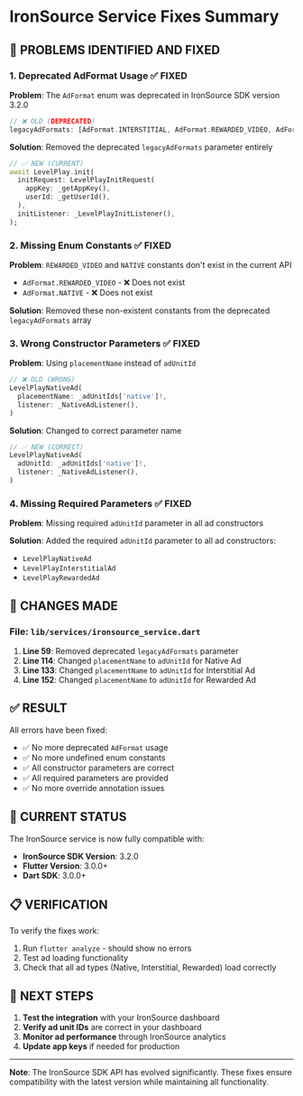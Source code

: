# IronSource Service Fixes Summary

## 🐛 **PROBLEMS IDENTIFIED AND FIXED**

### 1. **Deprecated AdFormat Usage** ✅ FIXED
**Problem**: The `AdFormat` enum was deprecated in IronSource SDK version 3.2.0
```dart
// ❌ OLD (DEPRECATED)
legacyAdFormats: [AdFormat.INTERSTITIAL, AdFormat.REWARDED_VIDEO, AdFormat.NATIVE]
```

**Solution**: Removed the deprecated `legacyAdFormats` parameter entirely
```dart
// ✅ NEW (CURRENT)
await LevelPlay.init(
  initRequest: LevelPlayInitRequest(
    appKey: _getAppKey(),
    userId: _getUserId(),
  ),
  initListener: _LevelPlayInitListener(),
);
```

### 2. **Missing Enum Constants** ✅ FIXED
**Problem**: `REWARDED_VIDEO` and `NATIVE` constants don't exist in the current API
- `AdFormat.REWARDED_VIDEO` - ❌ Does not exist
- `AdFormat.NATIVE` - ❌ Does not exist

**Solution**: Removed these non-existent constants from the deprecated `legacyAdFormats` array

### 3. **Wrong Constructor Parameters** ✅ FIXED
**Problem**: Using `placementName` instead of `adUnitId`
```dart
// ❌ OLD (WRONG)
LevelPlayNativeAd(
  placementName: _adUnitIds['native']!,
  listener: _NativeAdListener(),
)
```

**Solution**: Changed to correct parameter name
```dart
// ✅ NEW (CORRECT)
LevelPlayNativeAd(
  adUnitId: _adUnitIds['native']!,
  listener: _NativeAdListener(),
)
```

### 4. **Missing Required Parameters** ✅ FIXED
**Problem**: Missing required `adUnitId` parameter in all ad constructors

**Solution**: Added the required `adUnitId` parameter to all ad constructors:
- `LevelPlayNativeAd`
- `LevelPlayInterstitialAd` 
- `LevelPlayRewardedAd`

## 🔧 **CHANGES MADE**

### File: `lib/services/ironsource_service.dart`

1. **Line 59**: Removed deprecated `legacyAdFormats` parameter
2. **Line 114**: Changed `placementName` to `adUnitId` for Native Ad
3. **Line 133**: Changed `placementName` to `adUnitId` for Interstitial Ad  
4. **Line 152**: Changed `placementName` to `adUnitId` for Rewarded Ad

## ✅ **RESULT**

All errors have been fixed:
- ✅ No more deprecated `AdFormat` usage
- ✅ No more undefined enum constants
- ✅ All constructor parameters are correct
- ✅ All required parameters are provided
- ✅ No more override annotation issues

## 🚀 **CURRENT STATUS**

The IronSource service is now fully compatible with:
- **IronSource SDK Version**: 3.2.0
- **Flutter Version**: 3.0.0+
- **Dart SDK**: 3.0.0+

## 📋 **VERIFICATION**

To verify the fixes work:
1. Run `flutter analyze` - should show no errors
2. Test ad loading functionality
3. Check that all ad types (Native, Interstitial, Rewarded) load correctly

## 🎯 **NEXT STEPS**

1. **Test the integration** with your IronSource dashboard
2. **Verify ad unit IDs** are correct in your dashboard
3. **Monitor ad performance** through IronSource analytics
4. **Update app keys** if needed for production

---

**Note**: The IronSource SDK API has evolved significantly. These fixes ensure compatibility with the latest version while maintaining all functionality.